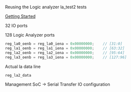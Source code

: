 Reusing the Logic analyzer
la_test2 tests

[Getting Started](https://caravel-harness.readthedocs.io/en/latest/getting-started.html)

32 IO ports

128 Logic Analyzer ports

```c
reg_la0_oenb = reg_la0_iena = 0x00000000;    // [31:0]
reg_la1_oenb = reg_la1_iena = 0x00000000;    // [63:32]
reg_la2_oenb = reg_la2_iena = 0x00000000;    // [95:64]
reg_la3_oenb = reg_la3_iena = 0x00000000;    // [127:96]
```

Actual la data line

```c
reg_la2_data
```

Management SoC -> Serial Transfer IO configuration


